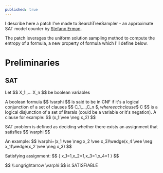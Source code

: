 ```yaml
---
published: true
---
```

I describe here a patch I've made to SearchTreeSampler - an approximate SAT model counter by [Stefano Ermon](https://cs.stanford.edu/~ermon/).

The patch leverages the uniform solution sampling method to compute the entropy of a formula, a new property of formula which I'll define below.

# Preliminaries

## SAT

Let \$\$ X_1 ,... X_n $$ be boolean variables

A boolean formula \$$ \varphi $$ is said to be in CNF if it's a logical conjunction of a set of clauses \$$ C_1,...,C_n $$, where each clause \$$ C $$ is a logical disjunction of a set of literals (could be a variable or it's negation). A clause for example: \$$ (x_1 \vee \neg x_2) $$

SAT problem is defined as deciding whether there exists an assignment that satisfies \$$ \varphi $$

An example: \$$ \varphi=(x_1 \vee \neg x_2 \vee x_3)\wedge(x_4 \vee \neg x_1)\wedge(x_2 \vee \neg x_3) $$

Satisfying assignment: \$$ \{ x_1=1,x_2=1,x_3=1,x_4=1 \} $$

\$$ \Longrightarrow \varphi $$ is SATISFIABLE
